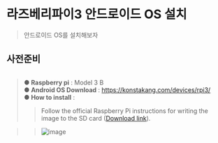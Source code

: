 # 라즈베리파이3 안드로이드 OS 설치
> 안드로이드 OS를 설치해보자

## 사전준비

```sh

```
> **● Raspberry pi** : Model 3 B  
> **● Android OS Download** : https://konstakang.com/devices/rpi3/  
> **● How to install** :  
>> Follow the official Raspberry Pi instructions for writing the image to the SD card ([Download link](https://www.raspberrypi.org/documentation/installation/installing-images/windows.md)).  

>> ![image](https://user-images.githubusercontent.com/16375921/126333508-735dbfc6-d32a-4727-82f1-9c1192c4e183.png)

